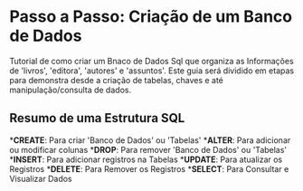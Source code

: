 # Passo a Passo: Criação de um Banco de Dados 
Tutorial de como criar um Bnaco de Dados Sql que organiza
as Informações de 'livros', 'editora', 'autores' e 'assuntos'.
Este guia será dividido em etapas para demonstra desde a 
criação de tabelas, chaves e até manipulação/consulta de dados.

## Resumo de uma Estrutura SQL
*__CREATE__: Para criar 'Banco de Dados' ou 'Tabelas'
*__ALTER__: Para adicionar ou modificar colunas 
*__DROP__: Para remover 'Banco de Dados' ou 'Tabelas'
*__INSERT__: Para adicionar registros na Tabelas
*__UPDATE__: Para atualizar os Registros
*__DELETE__: Para Remover os Registros
*__SELECT__: Para Consultar e Visualizar Dados